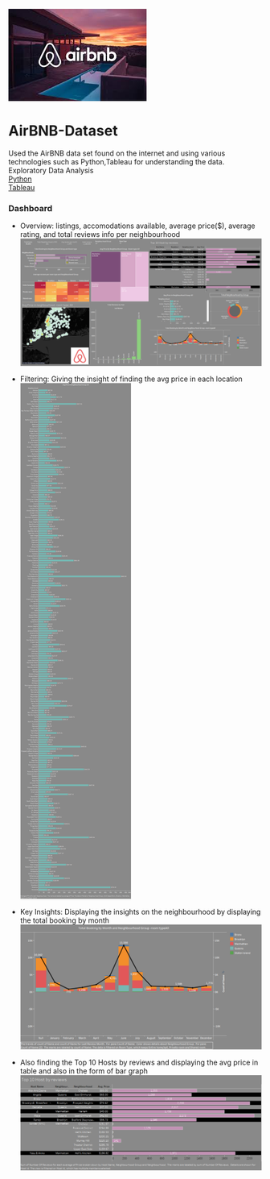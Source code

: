 ![](screenshots/airbnb.jpeg)
<br/>
# AirBNB-Dataset
Used the AirBNB data set found on the internet and using various technologies such as Python,Tableau for understanding the data.
Exploratory Data Analysis<br/>
[Python](https://github.com/ab39912/AirBNB-Dataset/blob/main/python/AirBNB.ipynb) <br/>
[Tableau](https://github.com/ab39912/AirBNB-Dataset/tree/main/tableau) <br/>

### Dashboard<br/>
* Overview: listings, accomodations available, average price($), average rating, and total reviews info per neighbourhood<br/>
![](screenshots/Dashboard.png)</br>

* Filtering: Giving the insight of finding the avg price in each location<br/>
![](screenshots/Sheet7.png)</br>

* Key Insights: Displaying the insights on the neighbourhood by displaying the total booking by month <br/>
![](screenshots/Sheet2.png)</br>

 * Also finding the Top 10 Hosts by reviews and displaying the avg price in table and also in the form of bar graph
  ![](screenshots/Sheet13.png)</br>
